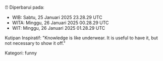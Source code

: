 ⏰ Diperbarui pada:
- WIB: Sabtu, 25 Januari 2025 23.28.29 UTC
- WITA: Minggu, 26 Januari 2025 00.28.29 UTC
- WIT: Minggu, 26 Januari 2025 01.28.29 UTC

Kutipan Inspiratif:
"Knowledge is like underwear. It is useful to have it, but not necessary to show it off."


Kategori: funny

